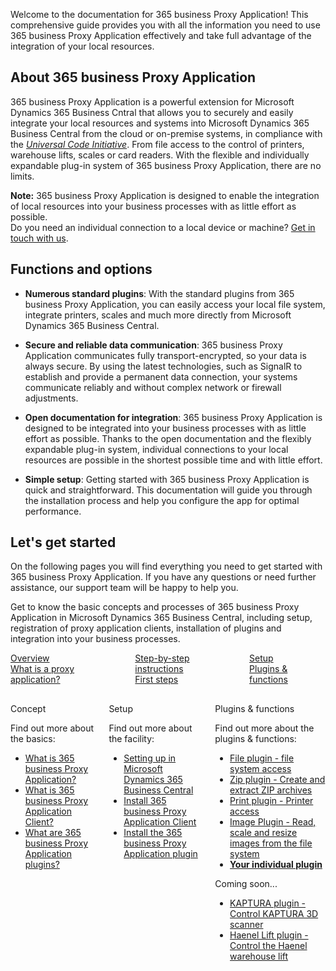  
Welcome to the documentation for 365 business Proxy Application! This comprehensive guide provides you with all the information you need to use 365 business Proxy Application effectively and take full advantage of the integration of your local resources.

## About 365 business Proxy Application

365 business Proxy Application is a powerful extension for Microsoft Dynamics 365 Business Cntral that allows you to securely and easily integrate your local resources and systems into Microsoft Dynamics 365 Business Central from the cloud or on-premise systems, in compliance with the [*Universal Code Initiative*](https://www.microsoft.com/en-us/dynamics-365/blog/it-professional/2022/10/28/the-dynamics-365-business-central-universal-code-initiative-is-live/). From file access to the control of printers, warehouse lifts, scales or card readers. With the flexible and individually expandable plug-in system of 365 business Proxy Application, there are no limits.

<div class="alert alert-info">
    <i class="fa-solid fa-lightbulb"></i> <strong>Note:</strong> 365 business Proxy Application is designed to enable the integration of local resources into your business processes with as little effort as possible.<br>Do you need an individual connection to a local device or machine? <a href="https://365businessdev.com/kontakt/" target="_blank">Get in touch with us</a>.
</div>

## Functions and options

-  **Numerous standard plugins**: With the standard plugins from 365 business Proxy Application, you can easily access your local file system, integrate printers, scales and much more directly from Microsoft Dynamics 365 Business Central.

-  **Secure and reliable data communication**: 365 business Proxy Application communicates fully transport-encrypted, so your data is always secure. By using the latest technologies, such as SignalR to establish and provide a permanent data connection, your systems communicate reliably and without complex network or firewall adjustments.

- **Open documentation for integration**: 365 business Proxy Application is designed to be integrated into your business processes with as little effort as possible. Thanks to the open documentation and the flexibly expandable plug-in system, individual connections to your local resources are possible in the shortest possible time and with little effort.

-  **Simple setup**: Getting started with 365 business Proxy Application is quick and straightforward. This documentation will guide you through the installation process and help you configure the app for optimal performance.

## Let's get started

On the following pages you will find everything you need to get started with 365 business Proxy Application. If you have any questions or need further assistance, our support team will be happy to help you.

Get to know the basic concepts and processes of 365 business Proxy Application in Microsoft Dynamics 365 Business Central, including setup, registration of proxy application clients, installation of plugins and integration into your business processes.

<div class="columns">
    <div>
        <a href="proxy-application-whatis/">
            <div>
                <div><i class="fa-duotone fa-map"></i></div>
                <div>Overview</div>
                <div>What is a proxy application?</div>
            </div>
        </a>
    </div>
    <div>
        <a href="get-started/">
            <div>
                <div><i class="fa-duotone fa-ballot-check"></i></div>
                <div>Step-by-step instructions</div>
                <div>First steps</div>
            </div>
        </a>
    </div>
    <div>
        <a href="plugins/">
            <div>
                <div><i class="fa-duotone fa-book-open-cover"></i></div>
                <div>Setup</div>
                <div>Plugins & functions</div>
            </div>
        </a>
    </div>
</div>

<div class="columns" style="margin-top: 30px;">
    <div>
        <span class="columns-title">Concept</span>
        <p>
            Find out more about the basics:
            <ul class="fa-ul">
                <li><span class="fa-li"><i class="fa-solid fa-pen-ruler"></i></span><a href="proxy-application-whatis/">What is 365 business Proxy Application?</a></li>
                <li><span class="fa-li"><i class="fa-solid fa-sitemap"></i></span><a href="proxy-application-client-whatis/">What is 365 business Proxy Application Client?</a></li>
                <li><span class="fa-li"><i class="fa-solid fa-arrow-up-right-from-square"></i></span><a href="plugins/">What are 365 business Proxy Application plugins?</a></li>
            </ul>            
        </p>
    </div>
    <div>
        <span class="columns-title">Setup</span>
        <p>
            Find out more about the facility:
            <ul class="fa-ul">
                <li><span class="fa-li"><i class="fa-solid fa-screwdriver-wrench"></i></span><a href="setup/">Setting up in Microsoft Dynamics 365 Business Central</a></li>
                <li><span class="fa-li"><i class="fa-solid fa-gear"></i></span><a href="proxy-application-client-installation/">Install 365 business Proxy Application Client</a></li>
                <li><span class="fa-li"><i class="fa-solid fa-arrow-up-right-from-square"></i></span><a href="proxy-application-client-installation/#install-proxy-application-plugins">Install the 365 business Proxy Application plugin</a></li>
            </ul>
        </p>
    </div>
    <div>
         <span class="columns-title">Plugins & functions</span>
             <p>
                Find out more about the plugins & functions:
                <ul class="fa-ul">
                    <li><span class="fa-li"><i class="fa-solid fa-files"></i></span><a href="plugins/file/">File plugin - file system access</a></li>
                    <li><span class="fa-li"><i class="fa-solid fa-file-zipper"></i></span><a href="plugins/zip/">Zip plugin - Create and extract ZIP archives</a></li>
                    <li><span class="fa-li"><i class="fa-solid fa-user-plus"></i></span><a href="plugins/print/">Print plugin - Printer access</a></li>
                    <li><span class="fa-li"><i class="fa-solid fa-images"></i></span><a href="plugins/image/">Image Plugin - Read, scale and resize images from the file system</a></li>
                    <li><span class="fa-li"><i class="fa-solid fa-scanner-image"></i></span><a href="plugins/custom/"><strong>Your individual plugin</strong></a></li>
                </ul>
                Coming soon...
                <ul class="fa-ul">
                    <li><span class="fa-li"><i class="fa-solid fa-scanner-image"></i></span><a href="#">KAPTURA plugin - Control KAPTURA 3D scanner</a></li>
                    <li><span class="fa-li"><i class="fa-solid fa-shelves"></i></span><a href="#">Haenel Lift plugin - Control the Haenel warehouse lift</a></li>
                </ul>
            </p>
    </div>
</div>



